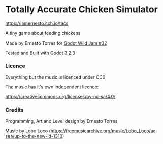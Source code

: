 # Totally Accurate Chicken Simulator

https://iamernesto.itch.io/tacs

A tiny game about feeding chickens 




Made by Ernesto Torres for [Godot Wild Jam #32](https://itch.io/jam/godot-wild-jam-32)


Tested and Built with Godot 3.2.3


### Licence

Everything but the music is licenced under CC0

The music has it's own independent licence:

https://creativecommons.org/licenses/by-nc-sa/4.0/


### Credits

Programming, Art and Level design by Ernesto Torres

Music by Lobo Loco (https://freemusicarchive.org/music/Lobo_Loco/aa-sea/up-to-the-new-id-1310)
